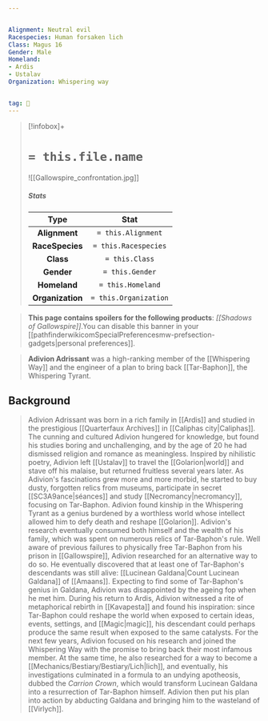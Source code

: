 ```yaml
---


Alignment: Neutral evil
Racespecies: Human forsaken lich
Class: Magus 16
Gender: Male
Homeland:
- Ardis
- Ustalav
Organization: Whispering way


tag: 👤️
---
```


> [!infobox]+
> #  `= this.file.name`
> ![[Gallowspire_confrontation.jpg]]
> ##### Stats
> Type | Stat |
> :---: |:---:|
> **Alignment** | `= this.Alignment` |
> **RaceSpecies** | `= this.Racespecies` |
> **Class** | `= this.Class` |
> **Gender** | `= this.Gender` |
> **Homeland** | `= this.Homeland` |
> **Organization** | `= this.Organization` |



> **This page contains spoilers for the following products**: *[[Shadows of Gallowspire]]*.You can disable this banner in your [[pathfinderwikicomSpecialPreferencesmw-prefsection-gadgets|personal preferences]].


> **Adivion Adrissant** was a high-ranking member of the [[Whispering Way]] and the engineer of a plan to bring back [[Tar-Baphon]], the Whispering Tyrant.


## Background

> Adivion Adrissant was born in a rich family in [[Ardis]] and studied in the prestigious [[Quarterfaux Archives]] in [[Caliphas city|Caliphas]]. The cunning and cultured Adivion hungered for knowledge, but found his studies boring and unchallenging, and by the age of 20 he had dismissed religion and romance as meaningless. Inspired by nihilistic poetry, Adivion left [[Ustalav]] to travel the [[Golarion|world]] and stave off his malaise, but returned fruitless several years later.
> As Adivion's fascinations grew more and more morbid, he started to buy dusty, forgotten relics from museums, participate in secret [[SC3A9ance|séances]] and study [[Necromancy|necromancy]], focusing on Tar-Baphon. Adivion found kinship in the Whispering Tyrant as a genius burdened by a worthless world whose intellect allowed him to defy death and reshape [[Golarion]]. Adivion's research eventually consumed both himself and the wealth of his family, which was spent on numerous relics of Tar-Baphon's rule.
> Well aware of previous failures to physically free Tar-Baphon from his prison in [[Gallowspire]], Adivion researched for an alternative way to do so. He eventually discovered that at least one of Tar-Baphon's descendants was still alive: [[Lucinean Galdana|Count Lucinean Galdana]] of [[Amaans]]. Expecting to find some of Tar-Baphon's genius in Galdana, Adivion was disappointed by the ageing fop when he met him.
> During his return to Ardis, Adivion witnessed a rite of metaphorical rebirth in [[Kavapesta]] and found his inspiration: since Tar-Baphon could reshape the world when exposed to certain ideas, events, settings, and [[Magic|magic]], his descendant could perhaps produce the same result when exposed to the same catalysts.
> For the next few years, Adivion focused on his research and joined the Whispering Way with the promise to bring back their most infamous member. At the same time, he also researched for a way to become a [[Mechanics/Bestiary/Bestiary/Lich|lich]], and eventually, his investigations culminated in a formula to an undying apotheosis, dubbed the *Carrion Crown*, which would transform Lucinean Galdana into a resurrection of Tar-Baphon himself. Adivion then put his plan into action by abducting Galdana and bringing him to the wasteland of [[Virlych]].







